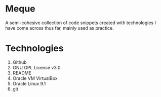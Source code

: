 # Meque
A semi-cohesive collection of code snippets created with technologies I have come across thus far, mainly used as practice.

# Technologies
1. Github
2. GNU GPL License v3.0
3. README
4. Oracle VM VirtualBox
5. Oracle Linux 9.1
6. git
